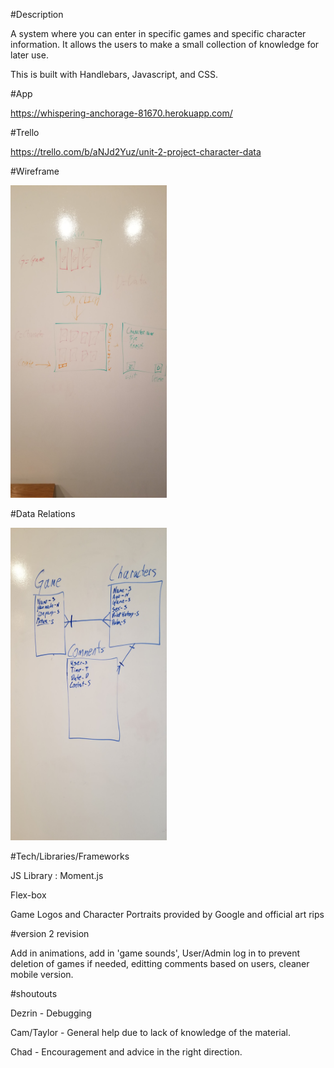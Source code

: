 #Description

A system where you can enter in specific games and specific character information. It allows the users to make a small collection of knowledge for later use.

This is built with Handlebars, Javascript, and CSS.

#App

https://whispering-anchorage-81670.herokuapp.com/

#Trello

https://trello.com/b/aNJd2Yuz/unit-2-project-character-data

#Wireframe

<img src="Pictures/Character_Data_Wireframe.jpg" alt="Wireframe" width="250px" height="500px">

#Data Relations

<img src="Pictures/Character_Data_Relations.jpg" alt="Data Relation" width="250px" height="500px">

#Tech/Libraries/Frameworks

JS Library : Moment.js

Flex-box

Game Logos and Character Portraits provided by Google and official art rips

#version 2 revision

Add in animations, add in 'game sounds', User/Admin log in to prevent deletion of games if needed, editting comments based on users, cleaner mobile version.

#shoutouts

Dezrin - Debugging

Cam/Taylor - General help due to lack of knowledge of the material.

Chad - Encouragement and advice in the right direction.